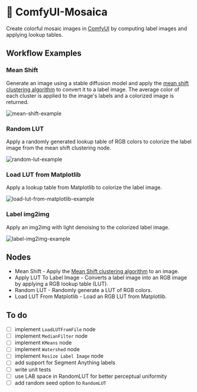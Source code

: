 # 🎨 ComfyUI-Mosaica

Create colorful mosaic images in [ComfyUI](https://github.com/comfyanonymous/ComfyUI) by computing label images and applying lookup tables.

## Workflow Examples

### Mean Shift

Generate an image using a stable diffusion model and apply the [mean shift clustering algorithm](https://scikit-learn.org/stable/modules/generated/sklearn.cluster.MeanShift.html) to convert it to a label image. The average color of each cluster is applied to the image's labels and a colorized image is returned.

![mean-shift-example](https://github.com/Mason-McGough/ComfyUI-Mosaica/blob/main/workflows/mean-shift-example.png)

### Random LUT

Apply a randomly generated lookup table of RGB colors to colorize the label image from the mean shift clustering node.

![random-lut-example](https://github.com/Mason-McGough/ComfyUI-Mosaica/blob/main/workflows/random-lut-example.png)

### Load LUT from Matplotlib

Apply a lookup table from Matplotlib to colorize the label image.

![load-lut-from-matplotlib-example](https://github.com/Mason-McGough/ComfyUI-Mosaica/blob/main/workflows/load-lut-from-matplotlib-example.png)

### Label img2img

Apply an img2img with light denoising to the colorized label image.

![label-img2img-example](https://github.com/Mason-McGough/ComfyUI-Mosaica/blob/main/workflows/label-img2img-example.png)

## Nodes

* Mean Shift - Apply the [Mean Shift clustering algorithm](https://scikit-learn.org/stable/modules/generated/sklearn.cluster.MeanShift.html) to an image.
* Apply LUT To Label Image - Converts a label image into an RGB image by applying a RGB lookup table (LUT).
* Random LUT - Randomly generate a LUT of RGB colors.
* Load LUT From Matplotlib - Load an RGB LUT from Matplotlib.

## To do

- [ ] implement `LoadLUTFromFile` node
- [ ] implement `MedianFilter` node
- [ ] implement `KMeans` node
- [ ] implement `Watershed` node
- [ ] implement `Resize Label Image` node
- [ ] add support for Segment Anything labels
- [ ] write unit tests
- [ ] use LAB space in RandomLUT for better perceptual uniformity
- [ ] add random seed option to `RandomLUT`
